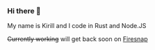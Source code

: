 ### Hi there 👋

My name is Kirill and I code in Rust and Node.JS

~~Currently working~~ will get back soon on [Firesnap](https://github.com/real-firesnap)
